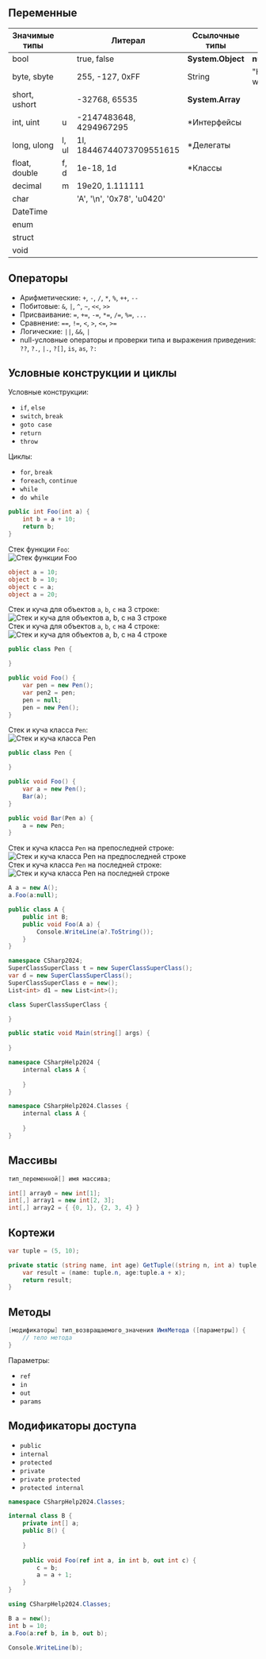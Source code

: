 ## Переменные

| Значимые типы |       | Литерал                     | Ссылочные типы    |                |
| ------------- | ----- | --------------------------- | ----------------- | -------------- |
| bool          |       | true, false                 | **System.Object** | **null**       |
| byte, sbyte   |       | 255, -127, 0xFF             | String            | "Hello world!" |
| short, ushort |       | -32768, 65535               | **System.Array**  |                |
| int, uint     | u     | -2147483648, 4294967295     | \*Интерфейсы      |                |
| long, ulong   | l, ul | 1l, 18446744073709551615    | \*Делегаты        |                |
| float, double | f, d  | 1e-18, 1d                   | \*Классы          |                |
| decimal       | m     | 19e20, 1.111111             |                   |                |
| char          |       | 'A', '\\n', '0x78', 'u0420' |                   |                |
| DateTime      |       |                             |                   |                |
| enum          |       |                             |                   |                |
| struct        |       |                             |                   |                |
| void          |       |                             |                   |                |
## Операторы
- Арифметические: `+`, `-`, `/`, `*`, `%`, `++`, `--`
- Побитовые: `&`, `|`, `^`, `~`, `<<`, `>>`
- Присваивание: `=`, `+=`, `-=`, `*=`, `/=`, `%=`, `...`
- Сравнение: `==`, `!=`, `<`, `>`, `<=`, `>=`
- Логические: `||`, `&&`, `|`
- null-условные операторы и проверки типа и выражения приведения: `??`, `?.`, `|.`, `?[]`, `is`, `as`, `?:`
## Условные конструкции и циклы
Условные конструкции:
- `if`, `else`
- `switch`, `break`
- `goto case`
- `return`
- `throw`
  
Циклы:
- `for`, `break`
- `foreach`, `continue`
- `while`
- `do while`

```cs
public int Foo(int a) {
	int b = a + 10;
	return b;
}
```
Стек функции `Foo`:  
![Стек функции Foo](../Pictures/01_01.%20Стек%20функции%20Foo.png)  
```cs
object a = 10;
object b = 10;
object c = a;
object a = 20;
```
Стек и куча для объектов `a`, `b`, `c` на 3 строке:  
![Стек и куча для объектов a, b, c на 3 строке](../Pictures/01_02.%20Стек%20и%20куча%20для%20объектов%20a,%20b,%20c%20на%203%20строке.png)  
Стек и куча для объектов `a`, `b`, `c` на 4 строке:  
![Стек и куча для объектов a, b, c на 4 строке](../Pictures/01_03.%20Стек%20и%20куча%20для%20объектов%20a,%20b,%20c%20на%204%20строке.png)  
```cs
public class Pen {

}

public void Foo() {
	var pen = new Pen();
	var pen2 = pen;
	pen = null;
	pen = new Pen();
}
```
Стек и куча класса `Pen`:  
![Стек и куча класса Pen](../Pictures/01_04.%20Стек%20и%20куча%20класса%20Pen.png)
```cs
public class Pen {

}

public void Foo() {
	var a = new Pen();
	Bar(a);
}

public void Bar(Pen a) {
	a = new Pen;
}
```
Стек и куча класса `Pen` на препоследней строке:  
![Стек и куча класса Pen на предпоследней строке](../Pictures/01_05.%20Стек%20и%20куча%20класса%20Pen%20на%20предпоследней%20строке.png)  
Стек и куча класса `Pen` на последней строке:  
![Стек и куча класса Pen на последней строке](../Pictures/01_06.%20Стек%20и%20куча%20класса%20Pen%20на%20последней%20строке.png)  

```cs
A a = new A();
a.Foo(a:null);

public class A {
	public int B;
	public void Foo(A a) {
		Console.WriteLine(a?.ToString());
	}
}
```
  
```cs
namespace CSharp2024;
SuperClassSuperClass t = new SuperClassSuperClass();
var d = new SuperClassSuperClass();
SuperClassSuperClass e = new();
List<int> d1 = new List<int>();

class SuperClassSuperClass {

}

public static void Main(string[] args) {
	
}
```

```cpp
namespace CSharpHelp2024 {
	internal class A {
	
	}
}

namespace CSharpHelp2024.Classes {
	internal class A {
	
	}
}
```
## Массивы
```cs
тип_переменной[] имя массива;

int[] array0 = new int[1];
int[,] array1 = new int[2, 3];
int[,] array2 = { {0, 1}, {2, 3, 4} }
```
## Кортежи
```cs
var tuple = (5, 10);

private static (string name, int age) GetTuple((string n, int a) tuple, int x) {
	var result = (name: tuple.n, age:tuple.a + x);
	return result;
}
```
## Методы
```cs
[модификаторы] тип_возвращаемого_значения ИмяМетода ([параметры]) {
	// тело метода
}
```
Параметры:
- `ref`
- `in`
- `out`
- `params`
## Модификаторы доступа
- `public`
- `internal`
- `protected`
- `private`
- `private protected`
- `protected internal`
  
```cs
namespace CSharpHelp2024.Classes;

internal class B {
	private int[] a;
	public B() {
	
	}
	
	public void Foo(ref int a, in int b, out int c) {
		c = b;
		a = a + 1;
	}
}

using CSharpHelp2024.Classes;

B a = new();
int b = 10;
a.Foo(a:ref b, in b, out b);

Console.WriteLine(b);
```